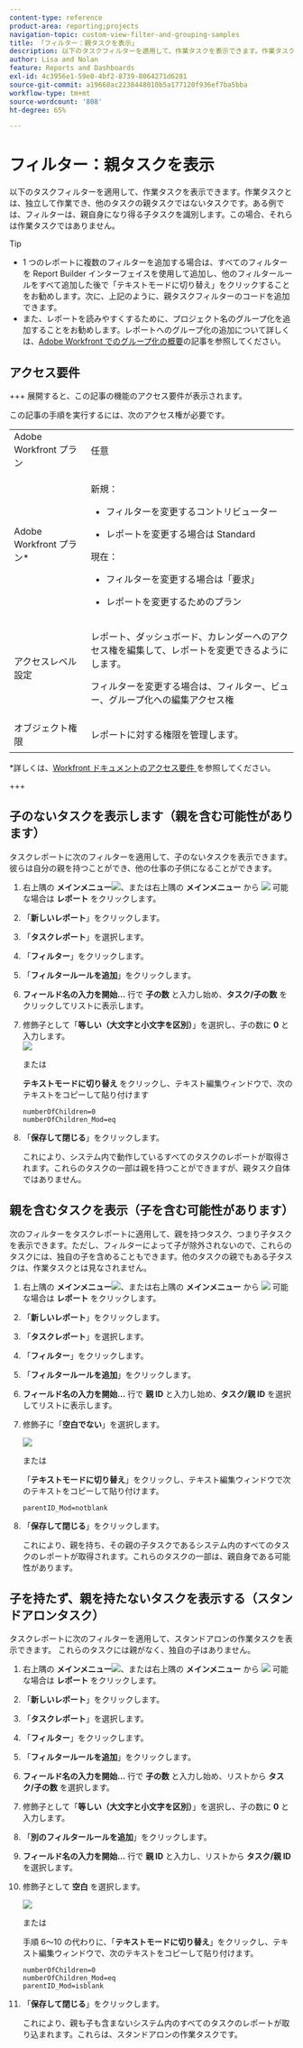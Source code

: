 ```yaml
---
content-type: reference
product-area: reporting;projects
navigation-topic: custom-view-filter-and-grouping-samples
title: 「フィルター：親タスクを表示」
description: 以下のタスクフィルターを適用して、作業タスクを表示できます。作業タスクとは、独立して作業でき、他のタスクの親タスクではないタスクです。ある例では、フィルターは、親自身になり得る子タスクを識別します。この場合、それらは作業タスクではありません。
author: Lisa and Nolan
feature: Reports and Dashboards
exl-id: 4c3956e1-59e0-4bf2-8739-8064271d6281
source-git-commit: a19668ac2238448010b5a177120f936ef7ba5bba
workflow-type: tm+mt
source-wordcount: '808'
ht-degree: 65%

---
```


# フィルター：親タスクを表示

<!--Audited: 10/2024-->

以下のタスクフィルターを適用して、作業タスクを表示できます。作業タスクとは、独立して作業でき、他のタスクの親タスクではないタスクです。ある例では、フィルターは、親自身になり得る子タスクを識別します。この場合、それらは作業タスクではありません。

>[!TIP]
>
>* 1 つのレポートに複数のフィルターを追加する場合は、すべてのフィルターを Report Builder インターフェイスを使用して追加し、他のフィルタールールをすべて追加した後で「テキストモードに切り替え」をクリックすることをお勧めします。次に、上記のように、親タスクフィルターのコードを追加できます。 
>* また、レポートを読みやすくするために、プロジェクト名のグループ化を追加することをお勧めします。レポートへのグループ化の追加について詳しくは、[Adobe Workfront でのグループ化の概要](../../../reports-and-dashboards/reports/reporting-elements/groupings-overview.md)の記事を参照してください。
>

## アクセス要件

+++ 展開すると、この記事の機能のアクセス要件が表示されます。

この記事の手順を実行するには、次のアクセス権が必要です。

<table style="table-layout:auto"> 
 <col> 
 <col> 
 <tbody> 
  <tr> 
   <td role="rowheader">Adobe Workfront プラン</td> 
   <td> <p>任意</p> </td> 
  </tr> 
  <tr> 
   <td role="rowheader">Adobe Workfront プラン*</td> 
   <td> 
    <p>新規：</p>
   <ul><li><p>フィルターを変更するコントリビューター </p></li>
   <li><p>レポートを変更する場合は Standard</p></li> </ul>

<p>現在：</p>
   <ul><li><p>フィルターを変更する場合は「要求」 </p></li>
   <li><p>レポートを変更するためのプラン</p></li> </ul></td> 
  </tr> 
  <tr> 
   <td role="rowheader">アクセスレベル設定</td> 
   <td> <p>レポート、ダッシュボード、カレンダーへのアクセス権を編集して、レポートを変更できるようにします。</p> <p>フィルターを変更する場合は、フィルター、ビュー、グループ化への編集アクセス権</p> </td> 
  </tr> 
  <tr> 
   <td role="rowheader">オブジェクト権限</td> 
   <td> <p>レポートに対する権限を管理します。</p>  </td> 
  </tr> 
 </tbody> 
</table>

*詳しくは、[Workfront ドキュメントのアクセス要件 ](/help/quicksilver/administration-and-setup/add-users/access-levels-and-object-permissions/access-level-requirements-in-documentation.md) を参照してください。

+++

## 子のないタスクを表示します（親を含む可能性があります）

タスクレポートに次のフィルターを適用して、子のないタスクを表示できます。 彼らは自分の親を持つことができ、他の仕事の子供になることができます。

1. 右上隅の **メインメニュー**![](assets/main-menu-icon.png)、または右上隅の **メインメニュー** から ![](assets/lines-main-menu.png) 可能な場合は **レポート** をクリックします。

1. 「**新しいレポート**」をクリックします。
1. 「**タスクレポート**」を選択します。
1. 「**フィルター**」をクリックします。
1. 「**フィルタールールを追加**」をクリックします。
1. **フィールド名の入力を開始…** 行で **子の数** と入力し始め、**タスク/子の数** をクリックしてリストに表示します。

1. 修飾子として「**等しい（大文字と小文字を区別）**」を選択し、子の数に **0** と入力します。\
   ![](assets/parent-task-filter-from-the-ui-350x76.png)

   または

   **テキストモードに切り替え** をクリックし、テキスト編集ウィンドウで、次のテキストをコピーして貼り付けます

   ```
   numberOfChildren=0
   numberOfChildren_Mod=eq
   ```


1. 「**保存して閉じる**」をクリックします。

   これにより、システム内で動作しているすべてのタスクのレポートが取得されます。これらのタスクの一部は親を持つことができますが、親タスク自体ではありません。

## 親を含むタスクを表示（子を含む可能性があります）

次のフィルターをタスクレポートに適用して、親を持つタスク、つまり子タスクを表示できます。ただし、フィルターによって子が除外されないので、これらのタスクには、独自の子を含めることもできます。他のタスクの親でもある子タスクは、作業タスクとは見なされません。

1. 右上隅の **メインメニュー**![](assets/main-menu-icon.png)、または右上隅の **メインメニュー** から ![](assets/lines-main-menu.png) 可能な場合は **レポート** をクリックします。

1. 「**新しいレポート**」をクリックします。
1. 「**タスクレポート**」を選択します。
1. 「**フィルター**」をクリックします。
1. 「**フィルタールールを追加**」をクリックします。
1. **フィールド名の入力を開始…** 行で **親 ID** と入力し始め、**タスク/親 ID** を選択してリストに表示します。
1. 修飾子に「**空白でない**」を選択します。

   ![](assets/filter-parent-id-not-blank-350x100.png)

   または

   「**テキストモードに切り替え**」をクリックし、テキスト編集ウィンドウで次のテキストをコピーして貼り付けます。

   `parentID_Mod=notblank`

1. 「**保存して閉じる**」をクリックします。

   これにより、親を持ち、その親の子タスクであるシステム内のすべてのタスクのレポートが取得されます。これらのタスクの一部は、親自身である可能性があります。

## 子を持たず、親を持たないタスクを表示する（スタンドアロンタスク）

タスクレポートに次のフィルターを適用して、スタンドアロンの作業タスクを表示できます。 これらのタスクには親がなく、独自の子はありません。

1. 右上隅の **メインメニュー**![](assets/main-menu-icon.png)、または右上隅の **メインメニュー** から ![](assets/lines-main-menu.png) 可能な場合は **レポート** をクリックします。

1. 「**新しいレポート**」をクリックします。
1. 「**タスクレポート**」を選択します。
1. 「**フィルター**」をクリックします。
1. 「**フィルタールールを追加**」をクリックします。
1. **フィールド名の入力を開始…** 行で **子の数** と入力し始め、リストから **タスク/子の数** を選択します。
1. 修飾子として「**等しい（大文字と小文字を区別）**」を選択し、子の数に **0** と入力します。
1. 「**別のフィルタールールを追加**」をクリックします。
1. **フィールド名の入力を開始…** 行で **親 ID** と入力し、リストから **タスク/親 ID** を選択します。
1. 修飾子として **空白** を選択します。

   ![](assets/filter-parent-id-blank-and-zero-children-350x121.png)

   または

   手順 6～10<!--ensure steps above stay accurate--> の代わりに、「**テキストモードに切り替え**」をクリックし、テキスト編集ウィンドウで、次のテキストをコピーして貼り付けます。

   ```
   numberOfChildren=0
   numberOfChildren_Mod=eq
   parentID_Mod=isblank
   ```

1. 「**保存して閉じる**」をクリックします。

   これにより、親も子も含まないシステム内のすべてのタスクのレポートが取り込まれます。これらは、スタンドアロンの作業タスクです。
